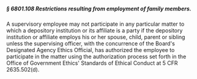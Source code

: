 ##### § 6801.108 Restrictions resulting from employment of family members. #####

A supervisory employee may not participate in any particular matter to which a depository institution or its affiliate is a party if the depository institution or affiliate employs his or her spouse, child, parent or sibling unless the supervising officer, with the concurrence of the Board's Designated Agency Ethics Official, has authorized the employee to participate in the matter using the authorization process set forth in the Office of Government Ethics' Standards of Ethical Conduct at 5 CFR 2635.502(d).